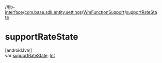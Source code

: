 //[lib-interface](../../../index.md)/[com.base.sdk.entity.settings](../index.md)/[WmFunctionSupport](index.md)/[supportRateState](support-rate-state.md)

# supportRateState

[androidJvm]\
var [supportRateState](support-rate-state.md): [Int](https://kotlinlang.org/api/latest/jvm/stdlib/kotlin/-int/index.html)
